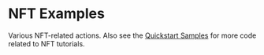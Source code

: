# NFT Examples

Various NFT-related actions. Also see the [Quickstart Samples](../quickstart/) for more code related to NFT tutorials.

